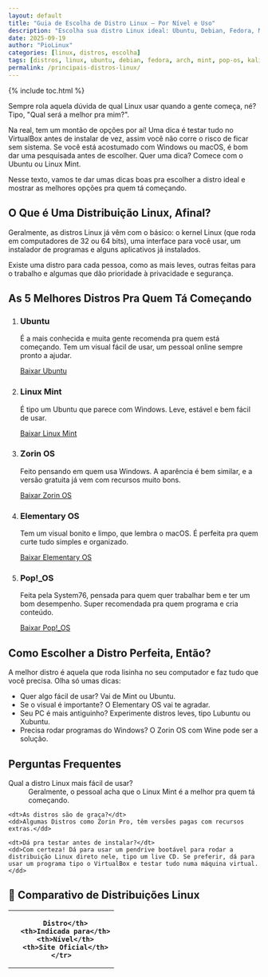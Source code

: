 ```yaml
---
layout: default
title: "Guia de Escolha de Distro Linux — Por Nível e Uso"
description: "Escolha sua distro Linux ideal: Ubuntu, Debian, Fedora, Mint, Pop!_OS. Qual combina com SEU hardware e estilo de uso?"
date: 2025-09-19
author: "PioLinux"
categories: [linux, distros, escolha]
tags: [distros, linux, ubuntu, debian, fedora, arch, mint, pop-os, kali]
permalink: /principais-distros-linux/
---
```





{% include toc.html %}




<section class="post-content">
    <p>
     Sempre rola aquela dúvida de qual Linux usar quando a gente começa, né? Tipo, "Qual será a melhor pra mim?".
    </p>
    <p>
     Na real, tem um montão de opções por aí! Uma dica é testar tudo no VirtualBox antes de instalar de vez, assim você não corre o risco de ficar sem sistema. Se você está acostumado com Windows ou macOS, é bom dar uma pesquisada antes de escolher. Quer uma dica? Comece com o Ubuntu ou Linux Mint.
    </p>
    <p>
     Nesse texto, vamos te dar umas dicas boas pra escolher a distro ideal e mostrar as melhores opções pra quem tá começando.
    </p>
    <h2>
     O Que é Uma Distribuição Linux, Afinal?
    </h2>
    <p>
     Geralmente, as distros Linux já vêm com o básico: o kernel Linux (que roda em computadores de 32 ou 64 bits), uma interface para você usar, um instalador de programas e alguns aplicativos já instalados.
    </p>
    <p>
     Existe uma distro para cada pessoa, como as mais leves, outras feitas para o trabalho e algumas que dão prioridade à privacidade e segurança.
    </p>
    <h2>
     As 5 Melhores Distros Pra Quem Tá Começando
    </h2>
    <ol>
     <li>
      <h3>
       Ubuntu
      </h3>
      <p>
       É a mais conhecida e muita gente recomenda pra quem está começando. Tem um visual fácil de usar, um pessoal online sempre pronto a ajudar.
      </p>
      <a class="download-button" href="https://ubuntu.com/download" target="_blank">
       Baixar Ubuntu
      </a>
     </li>
     <li>
      <h3>
       Linux Mint
      </h3>
      <p>
       É tipo um Ubuntu que parece com Windows. Leve, estável e bem fácil de usar.
      </p>
      <a class="download-button" href="https://linuxmint.com/download.php" target="_blank">
       Baixar Linux Mint
      </a>
     </li>
     <li>
      <h3>
       Zorin OS
      </h3>
      <p>
       Feito pensando em quem usa Windows. A aparência é bem similar, e a versão gratuita já vem com recursos muito bons.
      </p>
      <a class="download-button" href="https://zorin.com/os/download/" target="_blank">
       Baixar Zorin OS
      </a>
     </li>
     <li>
      <h3>
       Elementary OS
      </h3>
      <p>
       Tem um visual bonito e limpo, que lembra o macOS. É perfeita pra quem curte tudo simples e organizado.
      </p>
      <a class="download-button" href="https://elementary.io/pt_BR/download" target="_blank">
       Baixar Elementary OS
      </a>
     </li>
     <li>
      <h3>
       Pop!_OS
      </h3>
      <p>
       Feita pela System76, pensada para quem quer trabalhar bem e ter um bom desempenho. Super recomendada pra quem programa e cria conteúdo.
      </p>
      <a class="download-button" href="https://pop.system76.com/" target="_blank">
       Baixar Pop!_OS
      </a>
     </li>
    </ol>
    <h2>
     Como Escolher a Distro Perfeita, Então?
    </h2>
    <p>
     A melhor distro é aquela que roda lisinha no seu computador e faz tudo que você precisa. Olha só umas dicas:
    </p>
    <ul>
     <li>
      Quer algo fácil de usar? Vai de Mint ou Ubuntu.
     </li>
     <li>
      Se o visual é importante? O Elementary OS vai te agradar.
     </li>
     <li>
      Seu PC é mais antiguinho? Experimente distros leves, tipo Lubuntu ou Xubuntu.
     </li>
     <li>
      Precisa rodar programas do Windows? O Zorin OS com Wine pode ser a solução.
     </li>
    </ul>
    <h2>Perguntas Frequentes</h2>
  <dl>
    <dt>Qual a distro Linux mais fácil de usar?</dt>
    <dd>Geralmente, o pessoal acha que o Linux Mint é a melhor pra quem tá começando.</dd>

    <dt>As distros são de graça?</dt>
    <dd>Algumas Distros como Zorin Pro, têm versões pagas com recursos extras.</dd>

    <dt>Dá pra testar antes de instalar?</dt>
    <dd>Com certeza! Dá para usar um pendrive bootável para rodar a distribuição Linux direto nele, tipo um live CD. Se preferir, dá para usar um programa tipo o VirtualBox e testar tudo numa máquina virtual.</dd>
  </dl>
  

 
<h2>🐧 Comparativo de Distribuições Linux</h2>
<table class="evergreen-table">
  <thead>
    <tr>
      <th>
    
      Distro</th>
      <th>Indicada para</th>
      <th>Nível</th>
      <th>Site Oficial</th>
    </tr>
  </thead>
  <tbody>
    <tr>
      <td data-label="
    
      Distro"><strong>Ubuntu</strong></td>
      <td data-label="Indicada para">Iniciantes, desktop</td>
      <td data-label="Nível">Fácil</td>
      <td data-label="Site Oficial"><a href="https://ubuntu.com">ubuntu.com</a></td>
    </tr>
    <tr>
      <td data-label="
    
      Distro"><strong>Debian</strong></td>
      <td data-label="Indicada para">Estabilidade, servidores</td>
      <td data-label="Nível">Médio</td>
      <td data-label="Site Oficial"><a href="https://debian.org">debian.org</a></td>
    </tr>
    <tr>
      <td data-label="
    
      Distro"><strong>Fedora</strong></td>
      <td data-label="Indicada para">Desenvolvedores, novidades</td>
      <td data-label="Nível">Médio</td>
      <td data-label="Site Oficial"><a href="https://fedoraproject.org">fedoraproject.org</a></td>
    </tr>
    <tr>
      <td data-label="
    
      Distro"><strong>Arch Linux</strong></td>
      <td data-label="Indicada para">Avançados, controle total</td>
      <td data-label="Nível">Avançado</td>
      <td data-label="Site Oficial"><a href="https://archlinux.org">archlinux.org</a></td>
    </tr>
    <tr>
      <td data-label="
    
      Distro"><strong>Linux Mint</strong></td>
      <td data-label="Indicada para">Quem vem do Windows</td>
      <td data-label="Nível">Fácil</td>
      <td data-label="Site Oficial"><a href="https://linuxmint.com">linuxmint.com</a></td>
    </tr>
  </tbody>
</table>
 </section>
